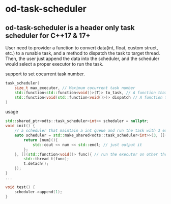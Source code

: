 # od-task-scheduler

## od-task-scheduler is a header only task scheduler for C++17 & 17+


User need to provider a function to convert data(int, float, custom struct, etc.) to a runable task, and a method to dispatch the task to target thread. Then, the user just append the data into the scheduler, and the scheduler would select a proper executor to run the task.


support to set cocurrent task number.

```C++
task_scheduler(
    size_t max_executor, // Maximum cocurrent task number
    std::function<std::function<void()>(T)> to_task, // A function that covert a T to a std::function<void()>
    std::function<void(std::function<void()>)> dispatch // A function to make a std::function<void()> run on the target thread
)

```

usage

```C++
std::shared_ptr<odts::task_scheduler<int>> scheduler = nullptr;
void init() {
    // a scheduler that maintain a int queue and run the task with 3 executor
    auto scheduler = std::make_shared<odts::task_scheduler<int>>(3, [](int num){
        return [num](){
            std::cout << num << std::endl; // just output it
        };
    }, [](std::function<void()> func){ // run the executor on other thread
        std::thread t(func);
        t.detach();
    });
}
...

void test() {
    scheduler->append(1);
}
```
